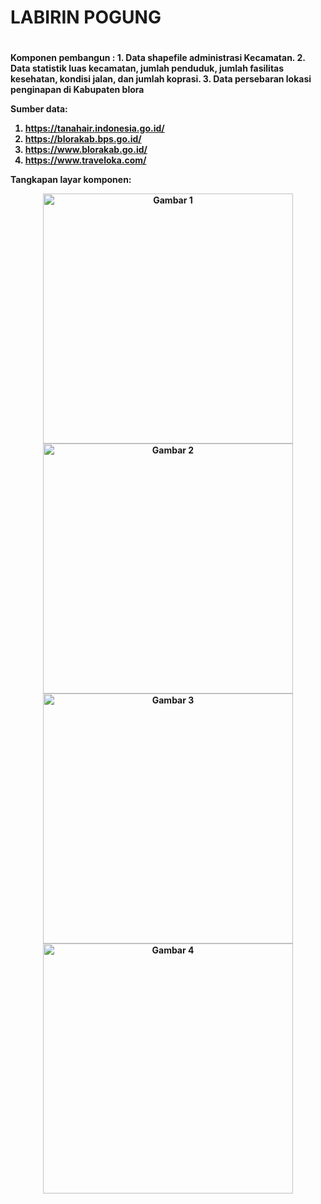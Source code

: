 <h1> LABIRIN POGUNG <h1>


<h4>
Komponen pembangun :   
1. Data shapefile administrasi Kecamatan.
2. Data statistik luas kecamatan, jumlah penduduk, jumlah fasilitas kesehatan, kondisi jalan, dan jumlah koprasi.
3. Data persebaran lokasi penginapan di Kabupaten blora

Sumber data:   
1. https://tanahair.indonesia.go.id/
2. https://blorakab.bps.go.id/
3. https://www.blorakab.go.id/
4. https://www.traveloka.com/


Tangkapan layar komponen:   
<div align="center">
  <img src="foto_hasil/1.png" alt="Gambar 1" width="400"/>
</div>

<div align="center">
  <img src="foto_hasil/2.png" alt="Gambar 2" width="400"/>
</div>

<div align="center">
  <img src="foto_hasil/3.png" alt="Gambar 3" width="400"/>
</div>

<div align="center">
  <img src="foto_hasil/4.png" alt="Gambar 4" width="400"/>
</div>
</h4>
